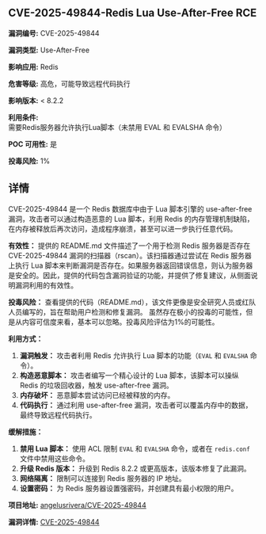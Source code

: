 ## CVE-2025-49844-Redis Lua Use-After-Free RCE

**漏洞编号:** CVE-2025-49844

**漏洞类型:** Use-After-Free

**影响应用:** Redis

**危害等级:** 高危，可能导致远程代码执行

**影响版本:** < 8.2.2

**利用条件:** 需要Redis服务器允许执行Lua脚本（未禁用 EVAL 和 EVALSHA 命令）

**POC 可用性:** 是

**投毒风险:** 1%

## 详情

CVE-2025-49844 是一个 Redis 数据库中由于 Lua 脚本引擎的 use-after-free 漏洞，攻击者可以通过构造恶意的 Lua 脚本，利用 Redis 的内存管理机制缺陷，在内存被释放后再次访问，造成程序崩溃，甚至可以进一步执行任意代码。

**有效性：**
提供的 README.md 文件描述了一个用于检测 Redis 服务器是否存在 CVE-2025-49844 漏洞的扫描器（rscan）。该扫描器通过尝试在 Redis 服务器上执行 Lua 脚本来判断漏洞是否存在。如果服务器返回错误信息，则认为服务器是安全的。因此，提供的代码包含漏洞验证的功能，并提供了修复建议，从侧面说明漏洞利用的有效性。

**投毒风险：**
查看提供的代码（README.md），该文件更像是安全研究人员或红队人员编写的，旨在帮助用户检测和修复漏洞。 虽然存在极小的投毒的可能性，但是从内容可信度来看，基本可以忽略。投毒风险评估为1%的可能性。

**利用方式：**
1.  **漏洞触发：** 攻击者利用 Redis 允许执行 Lua 脚本的功能（`EVAL` 和 `EVALSHA` 命令）。
2.  **构造恶意脚本：** 攻击者编写一个精心设计的 Lua 脚本，该脚本可以操纵 Redis 的垃圾回收器，触发 use-after-free 漏洞。
3.  **内存破坏：** 恶意脚本尝试访问已经被释放的内存。
4.  **代码执行：** 通过利用 use-after-free 漏洞，攻击者可以覆盖内存中的数据，最终导致远程代码执行。

**缓解措施：**
1.  **禁用 Lua 脚本：** 使用 ACL 限制 `EVAL` 和 `EVALSHA` 命令，或者在 `redis.conf` 文件中禁用这些命令。
2.  **升级 Redis 版本：** 升级到 Redis 8.2.2 或更高版本，该版本修复了此漏洞。
3.  **网络隔离：** 限制可以连接到 Redis 服务器的 IP 地址。
4.  **设置密码：** 为 Redis 服务器设置强密码，并创建具有最小权限的用户。

**项目地址:** [angelusrivera/CVE-2025-49844](https://github.com/angelusrivera/CVE-2025-49844)

**漏洞详情:** [CVE-2025-49844](https://nvd.nist.gov/vuln/detail/CVE-2025-49844)